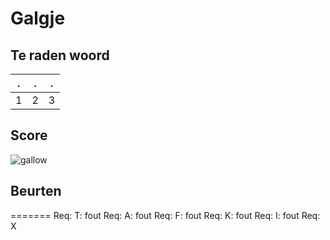 # Galgje

## Te raden woord

|.|.|.|
|-|-|-|
|1|2|3|

## Score
![gallow](./images/6.png)

## Beurten
=======
Req: T: fout
Req: A: fout
Req: F: fout
Req: K: fout
Req: I: fout
Req: X